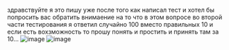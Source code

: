 здравствуйте я это пишу уже после того как написал тест и хотел бы попросить вас обратить внимаение на то что в этом вопросе во второй части тестирования я ответил случайно 100 вместо правильных 10 и если есть вохзможность то прошу понять и простить и принять там за 10...
![image](https://github.com/xatur228/last/assets/160213689/9e92af06-e543-4464-9c65-6151fc6b18c5)
![image](https://github.com/xatur228/last/assets/160213689/2b7f6ee1-6337-4df6-b927-85d389cb3cd4)


